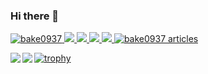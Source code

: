 ### Hi there 👋
[ ![bake0937](https://komarev.com/ghpvc/?username=bake0937)
](https://github.com/bake0937/bake0937/)
[![](https://img.shields.io/github/followers/bake0937?label=follow&logo=github&style=flat)
](https://github.com/bake0937?tab=followers)
[![](https://img.shields.io/twitter/follow/okabeeeat?label=Twitter&logo=twitter&style=flat)
](http://twitter.com/okabeeeat)
[![](https://qiita-badge.apiapi.app/s/bake0937/posts.svg)
](http://qiita.com/bake0937)
[![](https://qiita-badge.apiapi.app/s/bake0937/contributions.svg)
](http://qiita.com/bake0937)
[ ![bake0937 articles](https://zenn.badge.nikaera.com/s/bake0937/articles?style=plastic)
](https://zenn.dev/bake0937/articles)


<p align="left">
  <a href="https://github.com/bake0937/">
    <img align="left" src="https://github-readme-stats.vercel.app/api/top-langs/?username=bake0937&theme=onedark" />
  </a>
  <a href="https://github.com/bake0937/">
    <img align="left" src="https://github-readme-stats.vercel.app/api?username=bake0937&theme=onedark&count_private=true&show_icons=true" />
  </a>
</p>

[![trophy](https://github-profile-trophy.vercel.app/?username=bake0937&theme=onedark&column=7)](https://github.com/bake0937/github-profile-trophy)



<!--
**bake0937/bake0937** is a ✨ _special_ ✨ repository because its `README.md` (this file) appears on your GitHub profile.

Here are some ideas to get you started:

- 🔭 I’m currently working on ...
- 🌱 I’m currently learning ...
- 👯 I’m looking to collaborate on ...
- 🤔 I’m looking for help with ...
- 💬 Ask me about ...
- 📫 How to reach me: ...
- 😄 Pronouns: ...
- ⚡ Fun fact: ...
-->

